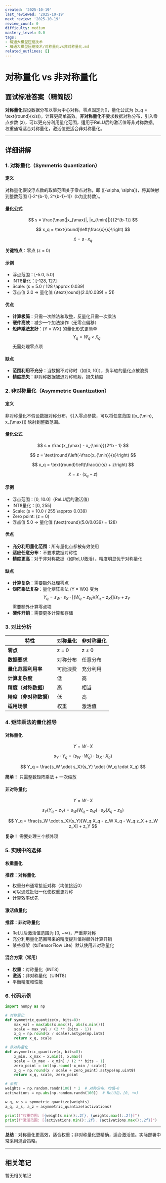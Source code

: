 ```yaml
---
created: '2025-10-19'
last_reviewed: '2025-10-19'
next_review: '2025-10-19'
review_count: 0
difficulty: medium
mastery_level: 0.0
tags:
- 精通大模型压缩技术
- 精通大模型压缩技术/对称量化vs非对称量化.md
related_outlines: []
---
```


# 对称量化 vs 非对称量化

## 面试标准答案（精简版）

**对称量化**假设数据分布以零为中心对称，零点固定为0，量化公式为 \(x_q = \text{round}(x/s)\)，计算更简单高效。**非对称量化**不要求数据对称分布，引入零点参数 \(z\)，可以更充分利用量化范围，适用于ReLU后的激活值等非对称数据。权重通常适合对称量化，激活值更适合非对称量化。

---

## 详细讲解

### 1. 对称量化（Symmetric Quantization）

#### 定义
对称量化假设浮点数的取值范围关于零点对称，即 \([-\alpha, \alpha]\)，将其映射到整数范围 \([-2^{b-1}, 2^{b-1}-1]\)（b为比特数）。

#### 量化公式

$$
s = \frac{\max(|x_{\max}|, |x_{\min}|)}{2^{b-1}}
$$

$$
x_q = \text{round}\left(\frac{x}{s}\right)
$$

$$
\tilde{x} = s \cdot x_q
$$

**关键特点**：零点 \(z = 0\)

#### 示例
- 浮点范围：[-5.0, 5.0]
- INT8量化：[-128, 127]
- Scale: \(s = 5.0 / 128 \approx 0.039\)
- 浮点值 2.0 → 量化值 \(\text{round}(2.0/0.039) = 51\)

#### 优点
- **计算极简**：只需一次除法和取整，反量化只需一次乘法
- **硬件高效**：减少一个加法操作（无零点偏移）
- **矩阵乘法友好**：\(Y = WX\) 的量化形式更简单
  $$
  Y_q = W_q \times X_q
  $$
  无需处理零点项

#### 缺点
- **范围利用不充分**：当数据不对称时（如[0, 10]），负半轴的量化点被浪费
- **精度损失**：非对称数据被迫对称映射，损失精度

### 2. 非对称量化（Asymmetric Quantization）

#### 定义
非对称量化不假设数据对称分布，引入零点参数，可以将任意范围 \([x_{\min}, x_{\max}]\) 映射到整数范围。

#### 量化公式

$$
s = \frac{x_{\max} - x_{\min}}{2^b - 1}
$$

$$
z = \text{round}\left(-\frac{x_{\min}}{s}\right)
$$

$$
x_q = \text{round}\left(\frac{x}{s} + z\right)
$$

$$
\tilde{x} = s \cdot (x_q - z)
$$

#### 示例
- 浮点范围：[0, 10.0]（ReLU后的激活值）
- INT8量化：[0, 255]
- Scale: \(s = 10.0 / 255 \approx 0.039\)
- Zero point: \(z = 0\)
- 浮点值 5.0 → 量化值 \(\text{round}(5.0/0.039) = 128\)

#### 优点
- **充分利用量化范围**：所有量化点都被有效使用
- **适应任意分布**：不要求数据对称性
- **精度更高**：对于非对称数据（如ReLU激活），精度明显优于对称量化

#### 缺点
- **计算复杂**：需要额外处理零点
- **矩阵乘法复杂**：量化矩阵乘法 \(Y = WX\) 变为
  $$
  Y_q = s_W \cdot s_X \cdot [(W_q - z_W)(X_q - z_X)] / s_Y + z_Y
  $$
  需要额外计算零点项
- **硬件开销**：需要更多计算和存储

### 3. 对比分析

| 特性                   | 对称量化 | 非对称量化 |
| ---------------------- | -------- | ---------- |
| **零点**               | z = 0    | z ≠ 0      |
| **数据要求**           | 对称分布 | 任意分布   |
| **量化范围利用率**     | 可能浪费 | 充分利用   |
| **计算复杂度**         | 低       | 高         |
| **精度（对称数据）**   | 高       | 相当       |
| **精度（非对称数据）** | 低       | 高         |
| **适用场景**           | 权重     | 激活值     |

### 4. 矩阵乘法的量化推导

#### 对称量化
$$
Y = W \cdot X
$$

$$
s_Y \cdot Y_q = (s_W \cdot W_q) \cdot (s_X \cdot X_q)
$$

$$
Y_q = \frac{s_W \cdot s_X}{s_Y} \cdot (W_q \cdot X_q)
$$

**简单！** 只需整数矩阵乘法 + 一次缩放

#### 非对称量化
$$
Y = W \cdot X
$$

$$
s_Y(Y_q - z_Y) = s_W(W_q - z_W) \cdot s_X(X_q - z_X)
$$

$$
Y_q = \frac{s_W \cdot s_X}{s_Y}[W_q X_q - z_W X_q - W_q z_X + z_W z_X] + z_Y
$$

**复杂！** 需要处理三个额外项

### 5. 实践中的选择

#### 权重量化
**推荐：对称量化**
- 权重分布通常接近对称（均值接近0）
- 可以通过批归一化使权重更对称
- 计算效率优先

#### 激活值量化
**推荐：非对称量化**
- ReLU后激活值范围为 [0, +∞)，严重非对称
- 充分利用量化范围带来的精度提升值得额外计算开销
- 某些框架（如TensorFlow Lite）默认使用非对称量化

#### 混合方案（常用）
- **权重**：对称量化（INT8）
- **激活**：非对称量化（UINT8）
- 平衡精度和性能

### 6. 代码示例

```python
import numpy as np

# 对称量化
def symmetric_quantize(x, bits=8):
    max_val = max(abs(x.max()), abs(x.min()))
    scale = max_val / (2 ** (bits - 1))
    x_q = np.round(x / scale).astype(np.int8)
    return x_q, scale

# 非对称量化
def asymmetric_quantize(x, bits=8):
    x_min, x_max = x.min(), x.max()
    scale = (x_max - x_min) / (2 ** bits - 1)
    zero_point = int(np.round(-x_min / scale))
    x_q = np.round(x / scale + zero_point).astype(np.uint8)
    return x_q, scale, zero_point

# 示例
weights = np.random.randn(100) * 2  # 对称分布，均值~0
activations = np.abs(np.random.randn(100))  # ReLU后，[0, +∞)

w_q, w_s = symmetric_quantize(weights)
a_q, a_s, a_z = asymmetric_quantize(activations)

print(f"权重范围: [{weights.min():.2f}, {weights.max():.2f}]")
print(f"激活范围: [{activations.min():.2f}, {activations.max():.2f}]")
```

---

**总结**：对称量化更高效，适合权重；非对称量化更精确，适合激活值。实际部署中常采用混合策略。


---

## 相关笔记
<!-- 自动生成 -->

暂无相关笔记

